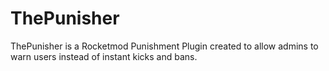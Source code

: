 # ThePunisher
ThePunisher is a Rocketmod Punishment Plugin created to allow admins to warn users instead of instant kicks and bans.
